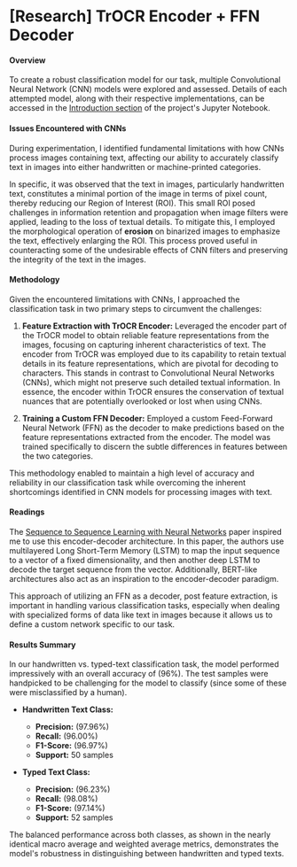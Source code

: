 # [Research] TrOCR Encoder + FFN Decoder

#### Overview
To create a robust classification model for our task, multiple Convolutional Neural Network (CNN) models were explored and assessed. Details of each attempted model, along with their respective implementations, can be accessed in the [Introduction section](https://github.com/BU-Spark/ml-herbarium/blob/dev/trocr/evaluation-dataset/handwritten-typed-text-classification/notebooks/Classifier_NN.ipynb) of the project's Jupyter Notebook.

#### Issues Encountered with CNNs
During experimentation, I identified fundamental limitations with how CNNs process images containing text, affecting our ability to accurately classify text in images into either handwritten or machine-printed categories. 

In specific, it was observed that the text in images, particularly handwritten text, constitutes a minimal portion of the image in terms of pixel count, thereby reducing our Region of Interest (ROI). This small ROI posed challenges in information retention and propagation when image filters were applied, leading to the loss of textual details. To mitigate this, I employed the morphological operation of **erosion** on binarized images to emphasize the text, effectively enlarging the ROI. This process proved useful in counteracting some of the undesirable effects of CNN filters and preserving the integrity of the text in the images.

#### Methodology
Given the encountered limitations with CNNs, I approached the classification task in two primary steps to circumvent the challenges:

1. **Feature Extraction with TrOCR Encoder:**
   Leveraged the encoder part of the TrOCR model to obtain reliable feature representations from the images, focusing on capturing inherent characteristics of text. The encoder from TrOCR was employed due to its capability to retain textual details in its feature representations, which are pivotal for decoding to characters. This stands in contrast to Convolutional Neural Networks (CNNs), which might not preserve such detailed textual information. In essence, the encoder within TrOCR ensures the conservation of textual nuances that are potentially overlooked or lost when using CNNs.

2. **Training a Custom FFN Decoder:**
   Employed a custom Feed-Forward Neural Network (FFN) as the decoder to make predictions based on the feature representations extracted from the encoder. The model was trained specifically to discern the subtle differences in features between the two categories.

This methodology enabled to maintain a high level of accuracy and reliability in our classification task while overcoming the inherent shortcomings identified in CNN models for processing images with text.

#### Readings

The [Sequence to Sequence Learning with Neural Networks](https://arxiv.org/abs/1409.3215) paper inspired me to use this encoder-decoder architecture. In this paper, the authors use multilayered Long Short-Term Memory (LSTM) to map the input sequence to a vector of a fixed dimensionality, and then another deep LSTM to decode the target sequence from the vector. Additionally, BERT-like architectures also act as an inspiration to the encoder-decoder paradigm.

This approach of utilizing an FFN as a decoder, post feature extraction, is important in handling various classification tasks, especially when dealing with specialized forms of data like text in images because it allows us to define a custom network specific to our task.

#### Results Summary

In our handwritten vs. typed-text classification task, the model performed impressively with an overall accuracy of \(96\%\). The test samples were handpicked to be challenging for the model to classify (since some of these were misclassified by a human).

- **Handwritten Text Class:**
  - **Precision:** \(97.96\%\)
  - **Recall:** \(96.00\%\)
  - **F1-Score:** \(96.97\%\)
  - **Support:** 50 samples

- **Typed Text Class:**
  - **Precision:** \(96.23\%\)
  - **Recall:** \(98.08\%\)
  - **F1-Score:** \(97.14\%\)
  - **Support:** 52 samples

The balanced performance across both classes, as shown in the nearly identical macro average and weighted average metrics, demonstrates the model's robustness in distinguishing between handwritten and typed texts.

